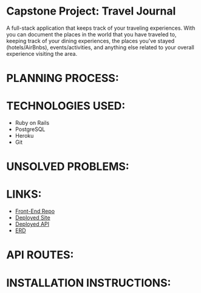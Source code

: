 # Capstone Project: Travel Journal

A full-stack application that keeps track of your traveling experiences. With <APP NAME> you can document the places in the world that you have traveled to, keeping track of your dining experiences, the places you've stayed (hotels/AirBnbs), events/activities, and anything else related to your overall experience visiting the area.

# PLANNING PROCESS:

# TECHNOLOGIES USED:
- Ruby on Rails
- PostgreSQL
- Heroku
- Git

# UNSOLVED PROBLEMS:

# LINKS:

- [Front-End Repo](https://github.com/michaelmolchan/travel-journal-client)
- [Deployed Site](https://michaelmolchan.github.io/travel-journal-client/)
- [Deployed API](https://boiling-eyrie-73324.herokuapp.com/)
- [ERD](https://i.imgur.com/t8SGpka.png)

# API ROUTES:

# INSTALLATION INSTRUCTIONS:

